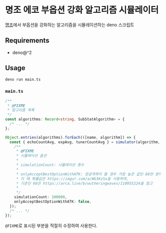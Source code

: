 # 명조 에코 부옵션 강화 알고리즘 시뮬레이터

[명조](https://wutheringwaves.kurogames.com/kr/main)에서 부옵션을 강화하는 알고리즘을 시뮬레이션하는 deno 스크립트

## Requirements
- deno@^2

## Usage
```sh
deno run main.ts
```

### `main.ts`

```ts
/**
 * @FIXME
 * 알고리즘 목록
 */
const algorithms: Record<string, SubStatAlgorithm> = {
  /* ... */
};

Object.entries(algorithms).forEach(([name, algorithm]) => {
  const { echoCountAvg, expAvg, tunerCountAvg } = simulator(algorithm, {
    /**
     * @FIXME
     * 시뮬레이션 옵션
     *
     * simulationCount: 시뮬레이션 횟수
     *
     * onlyAcceptBestOptionWithATK: 깡공격력이 뜰 경우 가장 높은 값인 60만 받아들일지 여부
     * 이 때 확률값은 https://imgur.com/a/WG3Kz5x을 사용하며,
     * 기준인 60은 https://arca.live/b/wutheringwaves/110955224을 참고
     *
     */
    simulationCount: 100000,
    onlyAcceptBestOptionWithATK: false,
  });
  /* ... */
});
```

`@FIXME`로 표시된 부분을 적절히 수정하여 사용한다.